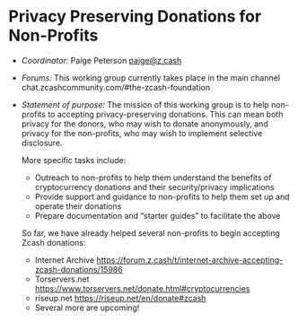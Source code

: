 Privacy Preserving Donations for Non-Profits
============================================

- _Coordinator:_ Paige Peterson paige@z.cash

- _Forums:_ 
  This working group currently takes place in the main channel chat.zcashcommunity.com/#the-zcash-foundation

- _Statement of purpose:_
  The mission of this working group is to help non-profits to accepting privacy-preserving donations. This can mean both privacy for the donors, who may wish to donate anonymously, and privacy for the non-profits, who may wish to implement selective disclosure. 
 
  More specific tasks include:
  - Outreach to non-profits to help them understand the benefits of cryptocurrency donations and their security/privacy implications 
  - Provide support and guidance to non-profits to help them set up and operate their donations
  - Prepare documentation and “starter guides” to facilitate the above
 
  So far, we have already helped several non-profits to begin accepting Zcash donations:
  - Internet Archive https://forum.z.cash/t/internet-archive-accepting-zcash-donations/15986
  - Torservers.net https://www.torservers.net/donate.html#cryptocurrencies
  - riseup.net https://riseup.net/en/donate#zcash
  - Several more are upcoming! 
